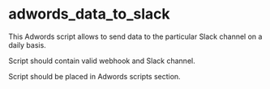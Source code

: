 # adwords_data_to_slack
This Adwords script allows to send data to the particular Slack channel on a daily basis.

Script should contain valid webhook and Slack channel. 

Script should be placed in Adwords scripts section.
